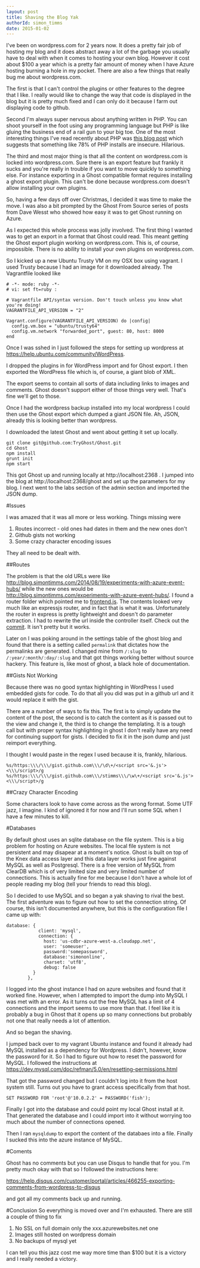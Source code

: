 ```yaml
---
layout: post
title: Shaving the Blog Yak
authorId: simon_timms
date: 2015-01-02
---
```

I've been on wordpress.com for 2 years now. It does a pretty fair job of hosting my blog and it does abstract away a lot of the garbage you usually have to deal with when it comes to hosting your own blog. However it cost about $100 a year which is a pretty fair amount of money when I have Azure hosting burning a hole in my pocket. There are also a few things that really bug me about wordpress.com.

The first is that I can't control the plugins or other features to the degree that I like. I really would like to change the way that code is displayed in the blog but it is pretty much fixed and I can only do it because I farm out displaying code to github.

Second I'm always super nervous about anything written in PHP. You can shoot yourself in the foot using any programming language but PHP is like gluing the business end of a rail gun to your big toe. One of the most interesting things I've read recently about PHP was [this blog post](http://blog.ircmaxell.com/2014/12/php-install-statistics.html) which suggests that something like 78% of PHP installs are insecure. Hilarious. 

The third and most major thing is that all the content on wordpress.com is locked into wordpress.com. Sure there is an export feature but frankly it sucks and you're really in trouble if you want to move quickly to something else. For instance exporting in a Ghost compatible format requires installing a ghost export plugin. This can't be done because wordpress.com doesn't allow installing your own plugins.

So, having a few days off over Christmas, I decided it was time to make the move. I was also a bit prompted by the Ghost From Source series of posts from Dave Wesst who showed how easy it was to get Ghost running on Azure.

As I expected this whole process was jolly involved. The first thing I wanted was to get an export in a format that Ghost could read. This meant getting the Ghost export plugin working on wordpress.com. This is, of course, impossible. There is no ability to install your own plugins on wordpress.com.

So I kicked up a new Ubuntu Trusty VM on my OSX box using vagrant. I used Trusty because I had an image for it downloaded already. The Vagrantfile looked like

```
# -*- mode: ruby -*-
# vi: set ft=ruby :

# Vagrantfile API/syntax version. Don't touch unless you know what you're doing!
VAGRANTFILE_API_VERSION = "2"

Vagrant.configure(VAGRANTFILE_API_VERSION) do |config|
  config.vm.box = "ubuntu/trusty64"
  config.vm.network "forwarded_port", guest: 80, host: 8000
end
```
Once I was sshed in I just followed the steps for setting up wordpress at https://help.ubuntu.com/community/WordPress.

I dropped the plugins in for WordPress import and for Ghost export. I then exported the WordPress file which is, of course, a giant blob of XML.

The export seems to contain all sorts of data including links to images and comments. Ghost doesn't support either of those things very well. That's fine we'll get to those.

Once I had the wordpress backup installed into my local wordpress I could then use the Ghost export which dumped a giant JSON file. Ah, JSON, already this is looking better than wordpress.

I downloaded the latest Ghost and went about getting it set up locally.

    git clone git@github.com:TryGhost/Ghost.git
    cd Ghost
    npm install
    grunt init
    npm start

This got Ghost up and running locally at http://localhost:2368 . I jumped into the blog at http://localhost:2368/ghost and set up the parameters for my blog. I next went to the labs section of the admin section and imported the JSON dump.

#Issues

I was amazed that it was all more or less working. Things missing were

1. Routes incorrect - old ones had dates in them and the new ones don't
2. Github gists not working
3. Some crazy character encoding issues

They all need to be dealt with.

##Routes

The problem is that the old URLs were like http://blog.simontimms.com/2014/08/19/experiments-with-azure-event-hubs/ while the new ones would be http://blog.simontimms.com/experiments-with-azure-event-hubs/. I found a router folder which pointed me to [frontend.js](https://github.com/TryGhost/Ghost/blob/master/core/server/routes/frontend.js). The contents looked very much like an expressjs router, and in fact that is what it was. Unfortunately the router in express is pretty lightweight and doesn't do parameter extraction. I had to rewrite the url inside the controller itself. Check out the [commit](https://github.com/stimms/Ghost/commit/6859e4a31cfce39c85231324b4e7ba2f469b433a). It isn't pretty but it works.

Later on I was poking around in the settings table of the ghost blog and found that there is a setting called ```permalink``` that dictates how the permalinks are generated. I changed mine from ```/:slug``` to ```/:year/:month/:day/:slug``` and that got things working better without source hackery. This feature is, like most of ghost, a black hole of documentation.

##Gists Not Working

Because there was no good syntax highlighting in WordPress I used embedded gists for code. To do that all you did was put in a github url and it would replace it with the gist.

There are a number of ways to fix this. The first is to simply update the content of the post, the second is to catch the content as it is passed out to the view and change it, the third is to change the templating. It is a tough call but with proper syntax highlighting in ghost I don't really have any need for continuing support for gists. I decided to fix it in the json dump and just reimport everything.

I thought I would paste in the regex I used because it is, frankly, hilarious.

    %s/https:\\\/\\\/gist.github.com\\\/\d\+/<script src='&.js'><\\\/script>/g
    %s/https:\\\/\\\/gist.github.com\\\/stimms\\\/\w\+/<script src='&.js'><\\\/script>/g


##Crazy Character Encoding

Some characters look to have come across as the wrong format. Some UTF jazz, I imagine. I kind of ignored it for now and I'll run some SQL when I have a few minutes to kill.  

#Databases

By default ghost uses an sqlite database on the file system. This is a big problem for hosting on Azure websites. The local file system is not persistent and may disapear at a moment's notice. Ghost is built on top of the Knex data access layer and this data layer works just fine against MySQL as well as Postgresql. There is a free version of MySQL from ClearDB which is of very limited size and very limited number of connections. This is actually fine for me because I don't have a whole lot of people reading my blog (tell your friends to read this blog). 

So I decided to use MySQL and so began a yak shaving to rival the best. The first adventure was to figure out how to set the connection string.  Of course, this isn't documented anywhere, but this is the configuration file I came up with:

```
database: {
            client: 'mysql',
            connection: {
              host: 'us-cdbr-azure-west-a.cloudapp.net',
              user: 'someuser',
              password:'somepassword',
              database:'simononline',
              charset: 'utf8',
              debug: false
          }
        },
```

I logged into the ghost instance I had on azure websites and found that it worked fine. However, when I attempted to import the dump into MySQL I was met with an error. As it turns out the free MySQL has a limit of 4 connections and the import seems to use more than that. I feel like it is probably a bug in Ghost that it opens up so many connections but probably not one that really needs a lot of attention. 

And so began the shaving. 

I jumped back over to my vagrant Ubuntu instance and found it already had MySQL installed as a dependency for Wordpress. I didn't, however, know the password for it. So I had to figure out how to reset the password for MySQL. I followed the instructions at https://dev.mysql.com/doc/refman/5.0/en/resetting-permissions.html

That got the password changed but I couldn't log into it from the host system still. Turns out you have to grant access specifically from that host. 

    SET PASSWORD FOR 'root'@'10.0.2.2' = PASSWORD('fish');

Finally I got into the database and could point my local Ghost install at it. That generated the database and I could import into it without worrying too much about the number of connections opened. 

Then I ran ```mysqldump``` to export the content of the databaes into a file. Finally I sucked this into the azure instance of MySQL. 

#Coments

Ghost has no comments but you can use Disqus to handle that for you. I'm pretty much okay with that so I followed the instructions here:

https://help.disqus.com/customer/portal/articles/466255-exporting-comments-from-wordpress-to-disqus

and got all my comments back up and running. 

#Conclusion
So everything is moved over and I'm exhausted. There are still a couple of thing to fix

1. No SSL on full domain only the xxx.azurewebsites.net one
2. Images still hosted on wordpress domain
3. No backups of mysql yet

I can tell you this jazz cost me way more time than $100 but it is a victory and I really needed a victory. 
